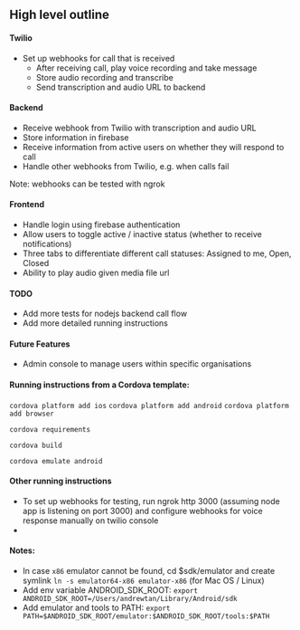## High level outline 

#### Twilio

- Set up webhooks for call that is received
    - After receiving call, play voice recording and take message
    - Store audio recording and transcribe
    - Send transcription and audio URL to backend

#### Backend

- Receive webhook from Twilio with transcription and audio URL
- Store information in firebase
- Receive information from active users on whether they will respond to call
- Handle other webhooks from Twilio, e.g. when calls fail

Note: webhooks can be tested with ngrok

#### Frontend

- Handle login using firebase authentication
- Allow users to toggle active / inactive status (whether to receive notifications)
- Three tabs to differentiate different call statuses: Assigned to me, Open, Closed
- Ability to play audio given media file url

#### TODO

- Add more tests for nodejs backend call flow
- Add more detailed running instructions


#### Future Features

- Admin console to manage users within specific organisations

#### Running instructions from a Cordova template:

`cordova platform add ios`
`cordova platform add android`
`cordova platform add browser`

`cordova requirements`

`cordova build`

`cordova emulate android`

#### Other running instructions

- To set up webhooks for testing, run ngrok http 3000 (assuming node app is listening on port 3000) and configure webhooks for voice response manually on twilio console
- 

#### Notes:

- In case `x86` emulator cannot be found, cd $sdk/emulator and create symlink `ln -s emulator64-x86 emulator-x86` (for Mac OS / Linux)
- Add env variable ANDROID_SDK_ROOT: `export ANDROID_SDK_ROOT=/Users/andrewtan/Library/Android/sdk`
- Add emulator and tools to PATH: `export PATH=$ANDROID_SDK_ROOT/emulator:$ANDROID_SDK_ROOT/tools:$PATH`